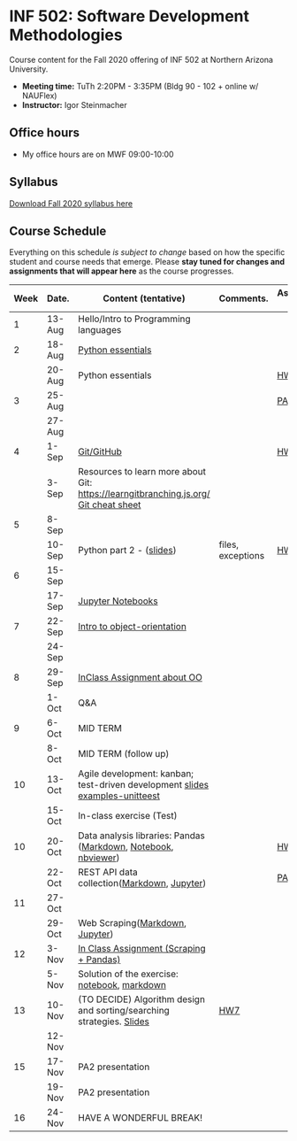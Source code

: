 # INF 502: Software Development Methodologies

Course content for the Fall 2020 offering of INF 502 at Northern Arizona University.

* **Meeting time:** TuTh 2:20PM - 3:35PM (Bldg 90 - 102 + online w/ NAUFlex)
* **Instructor:** Igor Steinmacher

## Office hours
* My office hours are on MWF 09:00-10:00

## Syllabus

[Download Fall 2020 syllabus here](documents/INF502_Syllabus_Steinmacher.pdf)

## Course Schedule
Everything on this schedule *is subject to change* based on how the specific student and course needs that emerge. Please **stay tuned for changes and assignments that will appear here** as the course progresses.

|Week|Date.   | Content (tentative)                                   | Comments.        | Assignments out          | Deadline |
|----|--------|-------------------------------------------------------|------------------|--------------------------|----------|
| 1  | 13-Aug | Hello/Intro to Programming languages                  |                  |                          |          |
| 2  | 18-Aug | [Python essentials](slides/Python_ready_set_go.pdf)   |                  |                          |          |
|    | 20-Aug |  Python essentials                                    |                  | [HW1](assignments/01_basicPython.md) ||
| 3  | 25-Aug |                                                       |                  | [PA1](assignments/pa01.md)|                                   |
|    | 27-Aug |                           |                  |                    |  |
| 4  |  1-Sep | [Git/GitHub](slides/lectureGit.pdf)                   |                  |[HW2](assignments/02_git.md)                           | HW1         |
|    |  3-Sep | Resources to learn more about Git: https://learngitbranching.js.org/ <br> [Git cheat sheet](https://ndpsoftware.com/git-cheatsheet.html)                                                     |                          |         |
| 5  |  8-Sep |     |    |                          |        HW2 |
|    | 10-Sep | Python part 2 - ([slides](slides/Python_class2.pdf))  | files, exceptions                |[HW3/4](assignments/03_dictionary_list.md)|    |
| 6  | 15-Sep |                |                  |                          |          |
|    | 17-Sep | [Jupyter Notebooks](slides/Jupyter.md)    |                  |                          |          |
| 7  | 22-Sep | [Intro to object-orientation](notebooks/ObjectOrientation.ipynb) |       |                          |          |
|    | 24-Sep |                                                       |                  |                          | HW3/4    |
| 8  | 29-Sep | [InClass Assignment about OO](assignments/inClassSept29.md) |            |                          |          |
|    |  1-Oct | Q&A                                                   |                  |                          |          |
| 9  |  6-Oct | MID TERM                                              |                  |                          |          |
|    |  8-Oct | MID TERM (follow up)                                  |                  |                          |   PA1    |
| 10 | 13-Oct | Agile development: kanban; test-driven development [slides](slides/Agile.pdf) [examples-unitteest](examples/unittest.zip)|  |
|    | 15-Oct | In-class exercise (Test)                              |                  |                          |          |
| 10 | 20-Oct | Data analysis libraries: Pandas ([Markdown](notebooks/PandasKickoff/PandasKickoff.md), [Notebook](notebooks/PandasKickoff.ipynb), [nbviewer](https://nbviewer.jupyter.org/github/igorsteinmacher/INF502-Fall2019/blob/master/notebooks/PandasKickoff.ipynb)) |   |[HW6](assignments/HW6_pandas.md)|    |
|    | 22-Oct | REST API data collection([Markdown](notebooks/REST_APIs.md), [Jupyter](notebooks/REST_APIs.ipynb))||[PA2](assignments/PA2.md) ||
| 11 | 27-Oct |                                                       |                  |                         |           |
|    | 29-Oct | Web Scraping([Markdown](notebooks/BeautifulSoup.md), [Jupyter](notebooks/BeautifulSoup.ipynb))  || | HW6       |
| 12 |  3-Nov | [In Class Assignment (Scraping + Pandas)](assignments/inClassNov03.md)|  |                          |          |
|    |  5-Nov | Solution of the exercise: [notebook](assignments/Scraping_Pandas_inClass.ipynb), [markdown](assignments/Scraping_Pandas_inClass.md)| | | |
| 13 | 10-Nov | (TO DECIDE) Algorithm design and sorting/searching strategies. [Slides](slides/AlgorithmicStrategies.pdf) |[HW7](assignments/HW7.md)| |
|    | 12-Nov |                                                       |                  |                          |   HW7    |
| 15 | 17-Nov | PA2 presentation                                      |                  |                          |    PA2   |
|    | 19-Nov | PA2 presentation                                      |                  |                          |          |
| 16 | 24-Nov | HAVE A WONDERFUL BREAK!                               |                  |                          |          |
